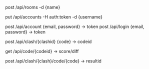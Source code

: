 
post /api/rooms -d {name}

put /api/accounts -H auth:token -d {username}

post /api/account {email, password} -> token
post /api/login {email, password} -> token

post /api/clash/{clashid} {code} -> codeid

get /api/code/{codeid} -> score/diff 

post /api/clash/{clash}/code/{code} -> resultid



